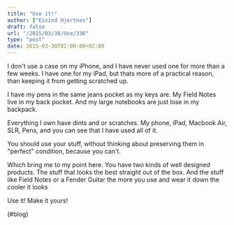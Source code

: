 ```yaml
---
title: "Use it!"
author: ["Eivind Hjertnes"]
draft: false
url: "/2015/03/30/Use/336"
type: "post"
date: 2015-03-30T02:00:00+02:00
---
```


I don't use a case on my iPhone, and I have never used one for more than
a few weeks. I have one for my iPad, but thats more of a practical
reason, than keeping it from getting scratched up.

I have my pens in the same jeans pocket as my keys are. My Field Notes
live in my back pocket. And my large notebooks are just lose in my
backpack.

Everything I own have dints and or scratches. My phone, iPad, Macbook
Air, SLR, Pens, and you can see that I have used all of it.

You should use your stuff, without thinking about preserving them in
"perfect" condition, because you can't.

Which bring me to my point here. You have two kinds of well designed
products. The stuff that looks the best straight out of the box. And the
stuff like Field Notes or a Fender Guitar the more you use and wear it
down the cooler it looks

Use it! Make it yours!

(#blog)
